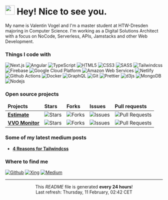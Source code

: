 <h1><img src="https://emojis.slackmojis.com/emojis/images/1531849430/4246/blob-sunglasses.gif?1531849430" width="30"/> Hey! Nice to see you.</h1>

<p>My name is Valentin Vogel and I'm a master student at HTW-Dresden majoring in Computer Science. I'm working as a Digital Solutions Architect with a focus on NoCode, Serverless, APIs, Jamstacks and other Web Development.</p>

<h3>Things I code with</h3>
<p>
  <img alt="Next.js" src="https://img.shields.io/badge/-Next.js-000000?style=flat-square&logo=react&logoColor=white" />
  <img alt="Angular" src="https://img.shields.io/badge/-Angular-DD0031?style=flat-square&logo=angular&logoColor=white" />
  <img alt="TypeScript" src="https://img.shields.io/badge/-TypeScript-3178C6?style=flat-square&logo=typescript&logoColor=white" />
  <img alt="HTML5" src="https://img.shields.io/badge/-HTML5-E34F26?style=flat-square&logo=html5&logoColor=white" />
  <img alt="CSS3" src="https://img.shields.io/badge/-CSS3-1572B6?style=flat-square&logo=css3&logoColor=white" />
  <img alt="SASS" src="https://img.shields.io/badge/-SASS-CC6699?style=flat-square&logo=sass&logoColor=white" />
  <img alt="Tailwindcss" src="https://img.shields.io/badge/-Tailwindcss-38B2AC?style=flat-square&logo=tailwindcss&logoColor=white" />
  <img alt="Firebase" src="https://img.shields.io/badge/-Firebase-FFCA28?style=flat-square&logo=firebase&logoColor=white" />
  <img alt="Google Cloud Platform" src="https://img.shields.io/badge/-Google_Cloud_Platform-4285F4?style=flat-square&logo=google-cloud&logoColor=white" />
  <img alt="Amazon Web Services" src="https://img.shields.io/badge/-Amazon_Web_Services-232F3E?style=flat-square&logo=amazon-aws&logoColor=white" />
  <img alt="Netlify" src="https://img.shields.io/badge/-Netlify-00C7B7?style=flat-square&logo=netlify&logoColor=white" />
  <img alt="Github Actions" src="https://img.shields.io/badge/-Github_Actions-2088FF?style=flat-square&logo=github-actions&logoColor=white" />
  <img alt="Docker" src="https://img.shields.io/badge/-Docker-2496ED?style=flat-square&logo=docker&logoColor=white" />
  <img alt="GraphQL" src="https://img.shields.io/badge/-GraphQL-E10098?style=flat-square&logo=graphql&logoColor=white" />
  <img alt="Git" src="https://img.shields.io/badge/-Git-F05032?style=flat-square&logo=git&logoColor=white" />
  <img alt="Prettier" src="https://img.shields.io/badge/-Prettier-F7B93E?style=flat-square&logo=prettier&logoColor=white" />
  <img alt="d3js" src="https://img.shields.io/badge/-D3.js-F9A03C?style=flat-square&logo=d3.js&logoColor=white" />
  <img alt="MongoDB" src="https://img.shields.io/badge/-MongoDB-47A248?style=flat-square&logo=mongodb&logoColor=white" />
  <img alt="Nodejs" src="https://img.shields.io/badge/-Nodejs-339933?style=flat-square&logo=Node.js&logoColor=white" />
</p>

<h3>Open source projects</h3>
<table>
  <thead>
    <tr border: none;>
      <td><b>Projects</b></td>
      <td><b>Stars</b></td>
      <td><b>Forks</b></td>
      <td><b>Issues</b></td>
      <td><b>Pull requests</b></td>
    </tr>
  </thead>
  <tbody>
    <tr>
      <td><a href="https://github.com/valentin-vogel/estimate"><b>Estimate</b></a></td>
      <td><img alt="Stars" src="https://img.shields.io/github/stars/valentin-vogel/estimate?style=flat-square&labelColor=343b41"/></td>
      <td><img alt="Forks" src="https://img.shields.io/github/forks/valentin-vogel/estimate?style=flat-square&labelColor=343b41"/></td>
      <td><img alt="Issues" src="https://img.shields.io/github/issues/valentin-vogel/estimate?style=flat-square&labelColor=343b41"/></td>
      <td><img alt="Pull Requests" src="https://img.shields.io/github/issues-pr/valentin-vogel/estimate?style=flat-square&labelColor=343b41"/></td>
    </tr>
	  <tr>
      <td><a href="https://github.com/valentin-vogel/vvo-monitor"><b>VVO Monitor</b></a></td>
      <td><img alt="Stars" src="https://img.shields.io/github/stars/valentin-vogel/vvo-monitor?style=flat-square&labelColor=343b41"/></td>
      <td><img alt="Forks" src="https://img.shields.io/github/forks/valentin-vogel/vvo-monitor?style=flat-square&labelColor=343b41"/></td>
      <td><img alt="Issues" src="https://img.shields.io/github/issues/valentin-vogel/vvo-monitor?style=flat-square&labelColor=343b41"/></td>
      <td><img alt="Pull Requests" src="https://img.shields.io/github/issues-pr/valentin-vogel/vvo-monitor?style=flat-square&labelColor=343b41"/></td>
    </tr>
  </tbody>
</table>

<h3>Some of my latest medium posts</h3>
<ul>
  <li><a href="https://medium.com/@valentinvogel/4-reasons-for-tailwindcss-3b8f7a2bf264"><b>4 Reasons for Tailwindcss</b></a></li>
</ul>

<h3>Where to find me</h3>
<p>
<a href="https://github.com/valentin-vogel" target="_blank"><img alt="Github" src="https://img.shields.io/badge/GitHub-181717?&style=for-the-badge&logo=github&logoColor=white" /></a> 
<a href="https://www.xing.com/" target="_blank"><img alt="Xing" src="https://img.shields.io/badge/Xing-006567?&style=for-the-badge&logo=xing&logoColor=white" /></a> 
<a href="https://medium.com/@valentinvogel" target="_blank"><img alt="Medium" src="https://img.shields.io/badge/Medium-12100E?&style=for-the-badge&logo=medium&logoColor=white" /></a>
</p>

------------
<p align="center">This <i>README</i> file is generated <b>every 24 hours</b>!</br>Last refresh: Thursday, 11 February, 02:42 CET</p>